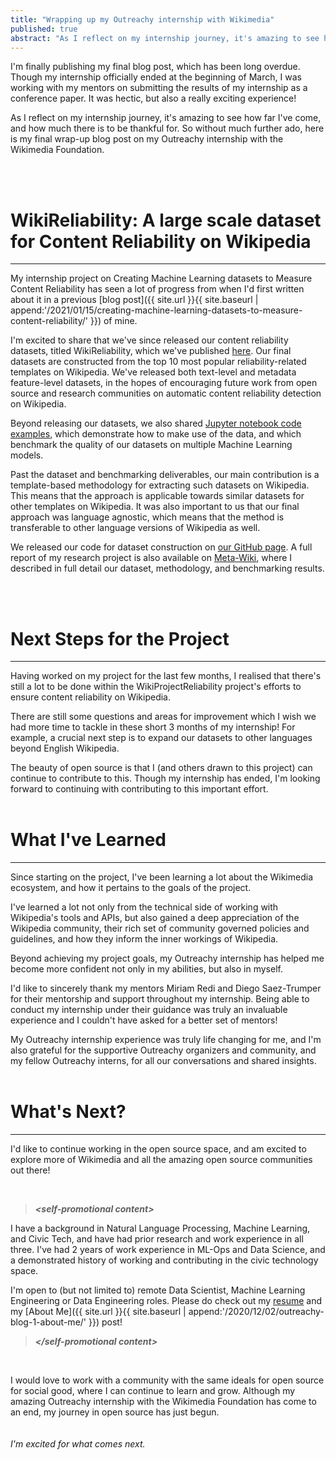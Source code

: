 ```yaml
---
title: "Wrapping up my Outreachy internship with Wikimedia"
published: true
abstract: "As I reflect on my internship journey, it's amazing to see how far I've come, and how much there is to be thankful for. So without much further ado, here is my final wrap-up blog post on my Outreachy internship with the Wikimedia Foundation ... "
---
```


I'm finally publishing my final blog post, which has been long overdue. Though my internship officially ended at the beginning of March, I was working with my mentors on submitting the results of my internship as a conference paper. It was hectic, but also a really exciting experience!

As I reflect on my internship journey, it's amazing to see how far I've come, and how much there is to be thankful for. So without much further ado, here is my final wrap-up blog post on my Outreachy internship with the Wikimedia Foundation. 

<br>
<br>


# WikiReliability: A large scale dataset for Content Reliability on Wikipedia
---
My internship project on Creating Machine Learning datasets to Measure Content Reliability has seen a lot of progress from when I'd first written about it in a previous [blog post]({{ site.url }}{{ site.baseurl | append:'/2021/01/15/creating-machine-learning-datasets-to-measure-content-reliability/' }}) of mine. 

I'm excited to share that we've since released our content reliability datasets, titled WikiReliability, which we've published [here](https://figshare.com/articles/dataset/Wiki-Reliability_A_Large_Scale_Dataset_for_Content_Reliability_on_Wikipedia/14113799). Our final datasets are constructed from the top 10 most popular reliability-related templates on Wikipedia. We've released both text-level and metadata feature-level datasets, in the hopes of encouraging future work from open source and research communities on automatic content reliability detection on Wikipedia.

Beyond releasing our datasets, we also shared [Jupyter notebook code examples](https://public.paws.wmcloud.org/User:0xkaywong/WikiReliability-Benchmarking.ipynb), which demonstrate how to make use of the data, and which benchmark the quality of our datasets on multiple Machine Learning models.

Past the dataset and benchmarking deliverables, our main contribution is a template-based methodology for extracting such datasets on Wikipedia. This means that the approach is applicable towards similar datasets for other templates on Wikipedia. It was also important to us that our final approach was language agnostic, which means that the method is transferable to other language versions of Wikipedia as well. 

We released our code for dataset construction on [our GitHub page](https://github.com/kay-wong/Wiki-Reliability). A full report of my research project is also available on [Meta-Wiki](https://meta.wikimedia.org/wiki/Research:Wiki-Reliability:_A_Large_Scale_Dataset_for_Content_Reliability_on_Wikipedia), where I described in full detail our dataset, methodology, and benchmarking results.

<br>
<br>

# Next Steps for the Project
---
Having worked on my project for the last few months, I realised that there's still a lot to be done within the WikiProjectReliability project's efforts to ensure content reliability on Wikipedia. 

There are still some questions and areas for improvement which I wish we had more time to tackle in these short 3 months of my internship! For example, a crucial next step is to expand our datasets to other languages beyond English Wikipedia. 

The beauty of open source is that I (and others drawn to this project) can continue to contribute to this. Though my internship has ended, I'm looking forward to continuing with contributing to this important effort.
<br>
<br>

# What I've Learned
---
Since starting on the project, I've been learning a lot about the Wikimedia ecosystem, and how it pertains to the goals of the project. 

I've learned a lot not only from the technical side of working with Wikipedia's tools and APIs, but also gained a deep appreciation of the Wikipedia community, their rich set of community governed policies and guidelines, and how they inform the inner workings of Wikipedia.

Beyond achieving my project goals, my Outreachy internship has helped me become more confident not only in my abilities, but also in myself. 

I'd like to sincerely thank my mentors Miriam Redi and Diego Saez-Trumper for their mentorship and support throughout my internship. Being able to conduct my internship under their guidance was truly an invaluable experience and I couldn't have asked for a better set of mentors! 

My Outreachy internship experience was truly life changing for me, and I'm also grateful for the supportive Outreachy organizers and community, and my fellow Outreachy interns, for all our conversations and shared insights.
<br>
<br>

# What's Next?
---
I'd like to continue working in the open source space, and am excited to explore more of Wikimedia and all the amazing open source communities out there!

<br>


> ***\<self-promotional content\>***

I have a background in Natural Language Processing, Machine Learning, and Civic Tech, and have had prior research and work experience in all three. I've had 2 years of work experience in ML-Ops and Data Science, and a demonstrated history of working and contributing in the civic technology space.

I'm open to (but not limited to) remote Data Scientist, Machine Learning Engineering or Data Engineering roles. Please do check out my [resume](https://drive.google.com/file/d/1BSBRPY1RF982rTyZSGNHlCvewRzB0xHl/view) and my [About Me]({{ site.url }}{{ site.baseurl | append:'/2020/12/02/outreachy-blog-1-about-me/' }}) post!

> ***\</self-promotional content\>***

<br>

I would love to work with a community with the same ideals for open source for social good, where I can continue to learn and grow. Although my amazing Outreachy internship with the Wikimedia Foundation has come to an end, my journey in open source has just begun. 
<br>
<br>
<br>
_I'm excited for what comes next._
<br>
<br>
<br>
<br>
<br>